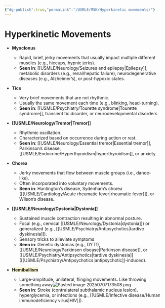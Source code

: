 ```yaml
---
{"dg-publish":true,"permalink":"/USMLE/MSK/Hyperkinetic movements/"}
---
```


# Hyperkinetic Movements

- **Myoclonus**  
	- Rapid, brief, jerky movements that usually impact multiple different muscles (e.g., hiccups, hypnic jerks).  
	- **Seen in**: [[USMLE/Neurology/Seizures and epilepsy\|Epilepsy]], metabolic disorders (e.g., renal/hepatic failure), neurodegenerative diseases (e.g., Alzheimer’s), or post-hypoxic states.

- **Tics**  
	- Very brief movements that are not rhythmic.  
	- Usually the same movement each time (e.g., blinking, head-turning).  
	- **Seen in**: [[USMLE/Psychiatry/Tourette syndrome\|Tourette syndrome]], transient tic disorder, or neurodevelopmental disorders.

- **[[USMLE/Neurology/Tremor\|Tremor]]**  
	- Rhythmic oscillation.  
	- Characterized based on occurrence during action or rest.  
	- **Seen in**: [[USMLE/Neurology/Essential tremor\|Essential tremor]], Parkinson’s disease, [[USMLE/Endocrine/Hyperthyroidism\|hyperthyroidism]], or anxiety.

- **Chorea**  
	- Jerky movements that flow between muscle groups (i.e., dance-like).  
	- Often incorporated into voluntary movements.  
	- **Seen in**: Huntington’s disease, Sydenham’s chorea ([[USMLE/Cardiology/Acute rheumatic fever\|rheumatic fever]]), or Wilson’s disease.

- **[[USMLE/Neurology/Dystonia\|Dystonia]]**  
	- Sustained muscle contraction resulting in abnormal posture.  
	- Focal (e.g., cervical [[USMLE/Neurology/Dystonia\|dystonia]]) or generalized (e.g., [[USMLE/Psychiatry/Antipsychotics\|tardive dyskinesia]]).
	- Sensory tricks to alleviate symptoms
	- **Seen in**: Genetic dystonias (e.g., DYT1), [[USMLE/Neurology/Parkinson disease\|Parkinson disease]], or [[USMLE/Psychiatry/Antipsychotics\|tardive dyskinesia]] ([[USMLE/Psychiatry/Antipsychotics\|antipsychotic]]-induced).

- **<span style="background:rgba(240, 200, 0, 0.2)">Hemiballism</span>**  
	- Large-amplitude, unilateral, flinging movements. Like throwing something away![Pasted image 20250707173508.png](/img/user/appendix/Pasted%20image%2020250707173508.png)
	- **Seen in**: Stroke (contralateral subthalamic nucleus lesion), hyperglycemia, or infections (e.g., [[USMLE/Infective disease/Human immunodeficiency virus\|HIV]]).
